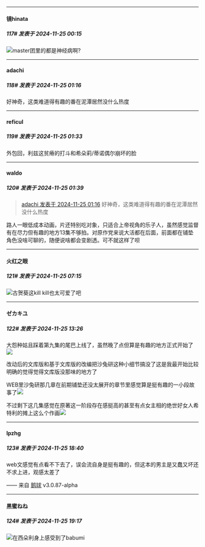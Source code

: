 ﻿
*****

####  镜hinata  
##### 117#       发表于 2024-11-25 00:15

<img src="https://static.saraba1st.com/image/smiley/face2017/009.gif" referrerpolicy="no-referrer">master团里的都是神经病啊?


*****

####  adachi  
##### 118#       发表于 2024-11-25 01:16

好神奇，这类难道得有趣的番在泥潭居然没什么热度


*****

####  reficul  
##### 119#       发表于 2024-11-25 01:33

外包回，利兹这贫瘠的打斗和希朵莉/蒂诺偶尔崩坏的脸


*****

####  waldo  
##### 120#       发表于 2024-11-25 01:39

<blockquote><a href="httphttps://bbs.saraba1st.com/2b/forum.php?mod=redirect&amp;goto=findpost&amp;pid=66766929&amp;ptid=2172504" target="_blank">adachi 发表于 2024-11-25 01:16</a>
好神奇，这类难道得有趣的番在泥潭居然没什么热度</blockquote>
路人一眼低成本动画，片还特别吃对象，只适合上帝视角的乐子人，虽然感觉监督有在尽力但有趣的地方13集不够拍。对原作党来说大活都在后面，前面都在铺垫角色没啥可聊的，随便说啥都会变剧透。可不就这样了呗


*****

####  火红之眼  
##### 121#       发表于 2024-11-25 07:15

<img src="https://static.saraba1st.com/image/smiley/face2017/067.png" referrerpolicy="no-referrer">古贺葵这kill kill也太可爱了吧


*****

####  ゼカキユ  
##### 122#       发表于 2024-11-25 13:26

大怨种姑且踩着第九集的尾巴上线了，虽然晚了点但算是有趣的地方正式开始了<img src="https://static.saraba1st.com/image/smiley/face2017/066.png" referrerpolicy="no-referrer">

改动后的文库版和基于文库版的改编把沙兔研这种小细节搞没了这是我最开始比较明确的觉得觉得文库版没那味的地方了

WEB里沙兔研那几章在前期铺垫还没太展开的章节里感觉算是挺有趣的一小段故事了<img src="https://static.saraba1st.com/image/smiley/face2017/041.png" referrerpolicy="no-referrer">

不过剩下这几集感觉在原著这一阶段存在感挺高的甚至有点女主相的绝世好女人希特利的摊上这么个作画<img src="https://static.saraba1st.com/image/smiley/face2017/053.png" referrerpolicy="no-referrer">


*****

####  lpzhg  
##### 123#       发表于 2024-11-25 18:40

web文感觉有点看不下去了，误会流自身是挺有趣的，但这本的男主是又蠢又坏还不求上进，观感太差了

—— 来自 [鹅球](https://www.pgyer.com/xfPejhuq) v3.0.87-alpha


*****

####  黒蜜ねね  
##### 124#       发表于 2024-11-25 19:17

<img src="https://static.saraba1st.com/image/smiley/face2017/074.png" referrerpolicy="no-referrer">在西朵利身上感受到了babumi


